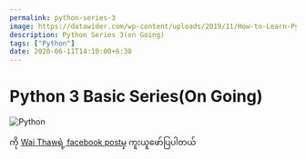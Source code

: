 ```yaml
---
permalink: python-series-3
image: https://datawider.com/wp-content/uploads/2019/11/How-to-Learn-Python.jpg
description: Python Series 3(on Going)
tags: ["Python"]
date: 2020-06-11T14:10:00+6:30
---
```


# Python 3 Basic Series(On Going)

![Python](https://datawider.com/wp-content/uploads/2019/11/How-to-Learn-Python.jpg)

ကို [Wai Thawရဲ့ facebook postမှ](https://www.youtube.com/watch?v=P9JHBGin7-k&fbclid=IwAR3KVZ6Xtd2PP89Q3_W_bzkJzzqNLH1U_dZXoVDUhZKBqq4M6ciLDLipPng) ကူးယူဖော်ပြပါတယ်

<YouTube url="https://www.youtube.com/watch?v=P9JHBGin7-k&feature=youtu.be&fbclid=IwAR3n_QknTx6_mAKvUcwQpv5OOBaDkTFKjlxCgYa9dnVqWKjLXjVvDHFYOVM" />
